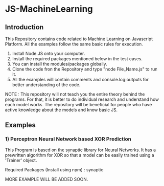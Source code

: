 # JS-MachineLearning

## Introduction
This Repository contains code related to Machine Learning on Javascript Platform. All the examples follow the same basic rules for execution.

1) Install Node.JS onto your computer.
2) Install the required packages mentioned below in the test cases.
3) You can install the modules/packages globally.
4) Clone the code fron the Repository and type "node File_Name.js" to run it.
5) All the examples will contain comments and console.log outputs for better understanding of the code.

NOTE : This repository will not teach you the entire theory behind the programs. For that, it is better to do individual research and understand how each model works. The repository will be beneficial for people who have active knowledge about the models and know basic JS.
  
## Examples

### 1) Perceptron Neural Network based XOR Prediction

This Program is based on the synaptic library for Neural Networks. It has a prewritten algorithm for XOR so that a model can be easily trained using a 'Trainer' object.

Required Packages (Install using npm) : synaptic

MORE EXAMPLE WILL BE ADDED SOON.
